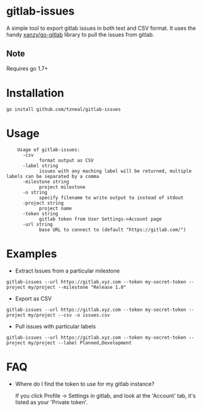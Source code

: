 # gitlab-issues

A simple tool to export gitlab issues in both text and CSV format.  It uses the
handy [xanzy/go-gitlab](https://github.com/xanzy/go-gitlab) library to pull
the issues from gitlab.

## Note

Requires go 1.7+

# Installation
```go install github.com/tzneal/gitlab-issues```

# Usage
```
    Usage of gitlab-issues:
      -csv
        	format output as CSV
      -label string
        	issues with any maching label will be returned, multiple labels can be separated by a comma
      -milestone string
        	project milestone
      -o string
        	specify filename to write output to instead of stdout
      -project string
        	project name
      -token string
        	gitlab token from User Settings->Account page
      -url string
        	base URL to connect to (default "https://gitlab.com/")
```

# Examples
- Extract Issues from a particular milestone

```gitlab-issues --url https://gitlab.xyz.com --token my-secret-token --project my/project --milestone "Release 1.0"```

- Export as CSV

```gitlab-issues --url https://gitlab.xyz.com --token my-secret-token --project my/project --csv -o issues.csv```

- Pull issues with particular labels

```gitlab-issues --url https://gitlab.xyz.com --token my-secret-token --project my/project --label Planned,Development```


# FAQ

- Where do I find the token to use for my gitlab instance?

  If you click Profile -> Settings in gitlab, and look at the 'Account' tab, it's listed as your 'Private token'.
